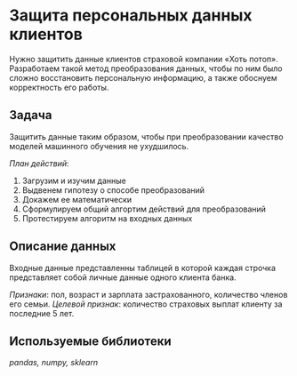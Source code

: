 # Защита персональных данных клиентов
Нужно защитить данные клиентов страховой компании «Хоть потоп».
Разработаем такой метод преобразования данных, чтобы по ним было сложно восстановить персональную информацию, а также обоснуем корректность его работы.

## Задача
Защитить данные таким образом, чтобы при преобразовании качество моделей машинного обучения не ухудшилось.

*План действий*:
1. Загрузим и изучим данные
2. Выдвенем гипотезу о способе преобразований
3. Докажем ее математически
4. Сформулируем общий алгортим действий для преобразований
5. Протестируем алгоритм на входных данных

## Описание данных
Входные данные представленны таблицей в которой каждая строчка представляет собой личные данные одного клиента банка.

*Признаки*: пол, возраст и зарплата застрахованного, количество членов его семьи.
*Целевой признак*: количество страховых выплат клиенту за последние 5 лет.

## Используемые библиотеки
*pandas, numpy, sklearn*
